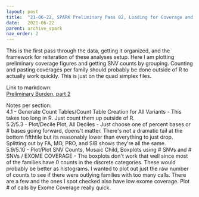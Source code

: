 ```yaml
---
layout: post
title:  "21-06-22, SPARK Preliminary Pass 02, Loading for Coverage and SNV Count Plots"
date:   2021-06-22
parent: archive_spark
nav_order: 2
---
```


This is the first pass through the data, getting it organized, and the framework for reiteration of these analyses setup. Here I am plotting preliminary coverage figures and getting SNV counts by grouping. Counting and pasting coverages per family should probably be done outside of R to actually work quickly. This is just on the quad simplex files.

Link to markdown:
<br>[Preliminary Burden, part 2](https://www.dropbox.com/s/nco21ui46vgv0xt/prelim_burden_quadsimplex_02.html?dl=0)

Notes per section:
<br>4.1 - Generate Count Tables/Count Table Creation for All Variants - This takes too long in R. Just count them up outside of R.
<br>5.2/5.3 - Plot/Decile Plot, All Deciles - Just choose one of percent bases or # bases going forward, doens't matter. There's not a dramatic tail at the bottom fifthtile but its reasonably lower than everything to just drop. Splitting out by FA, MO, PRO, and SIB shows they're all the same.
<br>5.9/5.10 - Plot/Plot SNV Counts, Mosaic Child, Boxplots using # SNVs and # SNVs / EXOME COVERAGE - The boxplots don't work that well since most of the families have 0 counts in the discrete categories. These would probably be better as histograms. I wanted to plot out just the raw number of counts to see if there were outlying families with too many calls. There are a few and the ones I spot checked also have low exome coverage. Plot # of calls by Exome Coverage really quick.
